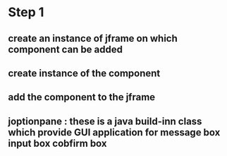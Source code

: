 # Step 1

## create an instance of jframe on which component can be added

## create instance of the component

## add the component to the jframe

## joptionpane : these is a java build-inn class which provide GUI application for message box input box cobfirm box
